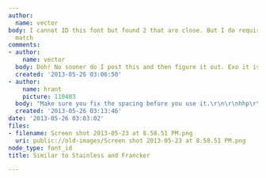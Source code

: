 ```yaml
---
author:
  name: vector
body: I cannot ID this font but found 2 that are close. But I do require an exact
  match
comments:
- author:
    name: vector
  body: Doh! No sooner do I post this and then figure it out. Exo it is
  created: '2013-05-26 03:06:50'
- author:
    name: hrant
    picture: 110403
  body: "Make sure you fix the spacing before you use it.\r\n\r\nhhp\r\n"
  created: '2013-05-26 03:13:46'
date: '2013-05-26 03:03:02'
files:
- filename: Screen shot 2013-05-23 at 8.58.51 PM.png
  uri: public://old-images/Screen shot 2013-05-23 at 8.58.51 PM.png
node_type: font_id
title: Similar to Stainless and Francker

---
```

